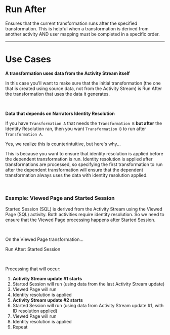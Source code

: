 # Run After

Ensures that the current transformation runs after the specified transformation. This is helpful when a transformation is derived from another activity AND user mapping must be completed in a specific order.

---

# Use Cases

**A transformation uses data from the Activity Stream itself**

In this case you'll want to make sure that the initial transformation (the one that is created using source data, not from the Activity Stream) is Run After the transformation that uses the data it generates.

<br>

**Data that depends on Narrators Identity Resolution**

If you have `Transformation A` that needs the `Transformation B` **but after** the Identity Resolution ran, then you want `Transformation B` to run after `Transformation A`.

Yes, we realize this is counterintuitive, but here's why...

This is because you want to ensure that identity resolution is applied before the dependent transformation is run. Identity resolution is applied after transformations are processed, so specifying the first transformation to run after the dependent transformation will ensure that the dependent transformation always uses the data with identity resolution applied.

<br>

### Example: Viewed Page and Started Session

Started Session (SQL) is derived from the Activity Stream using the Viewed Page (SQL) activity. Both activities require identity resolution. So we need to ensure that the Viewed Page processing happens after Started Session.

<br>

On the Viewed Page transformation...

Run After: Started Session

<br>

Processing that will occur:

1. **Activity Stream update #1 starts**
1. Started Session will run (using data from the last Activity Stream update)
1. Viewed Page will run
1. Identity resolution is applied
1. **Activity Stream update #2 starts**
1. Started Session will run (using data from Activity Stream update #1, with ID resolution applied)
1. Viewed Page will run
1. Identity resolution is applied
1. Repeat
